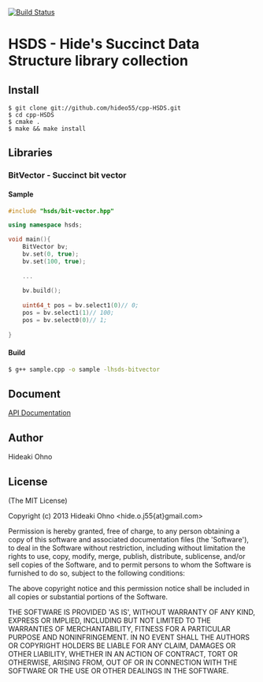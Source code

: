 [![Build Status](https://travis-ci.org/hideo55/cpp-HSDS.svg?branch=master)](http://travis-ci.org/hideo55/cpp-HSDS)

# HSDS - Hide's Succinct Data Structure library collection

## Install

```
$ git clone git://github.com/hideo55/cpp-HSDS.git
$ cd cpp-HSDS
$ cmake .
$ make && make install
```

## Libraries

### BitVector - Succinct bit vector

#### Sample
```c++
#include "hsds/bit-vector.hpp"

using namespace hsds;

void main(){
    BitVector bv;
    bv.set(0, true);
    bv.set(100, true);
    
    ...
    
    bv.build();
    
    uint64_t pos = bv.select1(0)// 0;
    pos = bv.select1(1)// 100;
    pos = bv.select0(0)// 1;
    
}

```

#### Build
```sh
$ g++ sample.cpp -o sample -lhsds-bitvector
```

## Document

[API Documentation](http://hideo55.github.io/cpp-HSDS/)

## Author

Hideaki Ohno

## License

(The MIT License)

Copyright (c) 2013 Hideaki Ohno <hide.o.j55{at}gmail.com>

Permission is hereby granted, free of charge, to any person obtaining a copy of this software and associated documentation files (the 'Software'), to deal in the Software without restriction, including without limitation the rights to use, copy, modify, merge, publish, distribute, sublicense, and/or sell copies of the Software, and to permit persons to whom the Software is furnished to do so, subject to the following conditions:

The above copyright notice and this permission notice shall be included in all copies or substantial portions of the Software.

THE SOFTWARE IS PROVIDED 'AS IS', WITHOUT WARRANTY OF ANY KIND, EXPRESS OR IMPLIED, INCLUDING BUT NOT LIMITED TO THE WARRANTIES OF MERCHANTABILITY, FITNESS FOR A PARTICULAR PURPOSE AND NONINFRINGEMENT. IN NO EVENT SHALL THE AUTHORS OR COPYRIGHT HOLDERS BE LIABLE FOR ANY CLAIM, DAMAGES OR OTHER LIABILITY, WHETHER IN AN ACTION OF CONTRACT, TORT OR OTHERWISE, ARISING FROM, OUT OF OR IN CONNECTION WITH THE SOFTWARE OR THE USE OR OTHER DEALINGS IN THE SOFTWARE.

